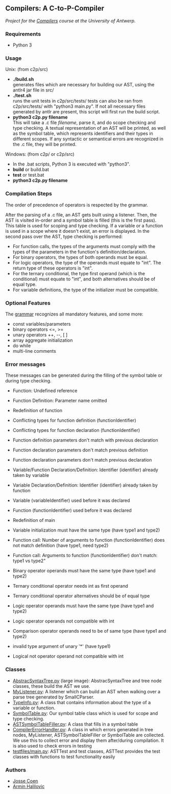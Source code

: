 ## Compilers: A C-to-P-Compiler

_Project for the [Compilers](https://www.uantwerpen.be/popup/opleidingsonderdeel.aspx?catalognr=1001WETTEL&taal=en&aj=2015) course at the University of Antwerp._

### Requirements

*   Python 3

### Usage

Unix: (from c2p/src)

*   **./build.sh**  
    generates files which are necessary for building our AST, using the antlr4 jar file in src/
*   **./test.sh**  
    runs the unit tests in c2p/src/tests/
    tests can also be ran from c2p/src/tests/ with "python3 main.py".
    If not all necessary files generated by antlr are present, this script will first run the build script.
*   **python3 c2p.py filename**  
    This will take a .c file _filename_, parse it, and do scope checking and type checking. A textual representation of an AST will be printed, as well as the symbol table, which represents identifiers and their types in different scopes.
    If any syntactic or semantical errors are recognized in the .c file, they will be printed.

Windows: (from c2p/ or c2p/src)

*   In the .bat scripts, Python 3 is executed with "python3".
*   **build** or build.bat
*   **test** or test.bat
*   **python3 c2p.py filename**

### Compilation Steps

The order of precedence of operators is respected by the grammar.

After the parsing of a .c file, an AST gets built using a listener.
Then, the AST is visited in-order and a symbol table is filled (this is the first pass). This table is used for scoping and type checking. If a variable or a function is used in a scope where it doesn't exist, an error is displayed.
In the second pass over the AST, type checking is performed:

*   For function calls, the types of the arguments must comply with the types of the parameters in the function's definition/declaration.
*   For binary operators, the types of both operands must be equal.
*   For logic operators, the type of the operands must equate to "int".
    The return type of these operators is "int".
*   For the ternary conditional, the type first operand (which is the conditional) must equate to "int", and both alternatives should be of equal type.
*   For variable definitions, the type of the initializer must be compatible.

### Optional Features

The [grammar](src/SmallC.g4) recognizes all mandatory features, and some more:

*   const variables/parameters
*   binary operators <=, >=
*   unary operators ++, --, [ ]
*   array aggregate initialization
*   do while
*   multi-line comments

### Error messages

These messages can be generated during the filling of the symbol table or during type checking.

*   Function: Undefined reference
*   Function Definition: Parameter name omitted
*   Redefinition of function
*   Conflicting types for function definition (functionIdentifier)
*   Conflicting types for function declaration (functionIdentifier)
*   Function definition parameters don't match with previous declaration
*   Function declaration parameters don't match previous definition
*   Function declaration parameters don't match previous declaration
*   Variable/Function Declaration/Definition: Identifier (identifier) already taken by variable
*   Variable Declaration/Definition: Identifier (identifier) already taken by function
*   Variable (variableIdentifier) used before it was declared
*   Function (functionIdentifier) used before it was declared
*   Redefinition of main


*   Variable initialization must have the same type (have type1 and type2)
*   Function call: Number of arguments to function (functionIdentifier) does not match definition (have type1, need type2)
*   Function call: Arguments to function (functionIdentifier) don't match: type1 vs type2"
*   Binary operator operands must have the same type (have type1 and type2)
*   Ternary conditional operator needs int as first operand
*   Ternary conditional operator alternatives should be of equal type
*   Logic operator operands must have the same type (have type1 and type2)
*   Logic operator operands not compatible with int
*   Comparison operator operands need to be of same type (have type1 and type2)
*   invalid type argument of unary '\*' (have type1)
*   Logical not operator operand not compatible with int

### Classes

*   [AbstracSyntaxTree.py](images/AST-and-nodes.png) (large image): AbstracSyntaxTree and tree node classes, these build the AST we use.
*   [MyListener.py](images/MyListener.png): A listener which can build an AST when walking over a parse tree generated by SmallCParser.
*   [TypeInfo.py](images/TypeInfo.png): A class that contains information about the type of a variable or function.
*   [SymbolTable.py](images/SymbolTable.png): Our symbol table class which is used for scope and type checking.
*   [ASTSymbolTableFiller.py](images/ASTSymbolTableFiller.png): A class that fills in a symbol table
*   [CompilerErrorHandler.py](images/CompilerErrorHandler.png): A class in which errors generated in tree nodes, MyListener, ASTSymbolTableFiller or SymbolTable are collected. We use this to collect error and display them after/during compilation. It is also used to check errors in testing
*   [testfiles/main.py](images/testfiles-main.png): ASTTest and test classes, ASTTest provides the test classes with functions to test functionality easily


### Authors
* [Josse Coen](https://github.com/jsscn)
* [Armin Halilovic](https://github.com/arminnh)
